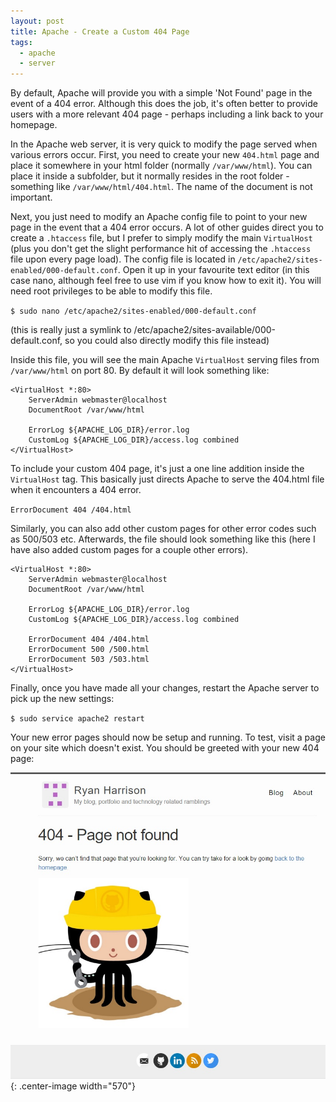 ```yaml
---
layout: post
title: Apache - Create a Custom 404 Page
tags:
  - apache
  - server
---
```


By default, Apache will provide you with a simple 'Not Found' page in the event of a 404 error. Although this does the job, it's often better to provide users with a more relevant 404 page - perhaps including a link back to your homepage.

In the Apache web server, it is very quick to modify the page served when various errors occur. First, you need to create your new `404.html` page and place it somewhere in your html folder (normally `/var/www/html`). You can place it inside a subfolder, but it normally resides in the root folder - something like `/var/www/html/404.html`. The name of the document is not important.

Next, you just need to modify an Apache config file to point to your new page in the event that a 404 error occurs. A lot of other guides direct you to create a `.htaccess` file, but I prefer to simply modify the main `VirtualHost` (plus you don't get the slight performance hit of accessing the `.htaccess` file upon every page load). The config file is located in `/etc/apache2/sites-enabled/000-default.conf`. Open it up in your favourite text editor (in this case nano, although feel free to use vim if you know how to exit it). You will need root privileges to be able to modify this file.

`$ sudo nano /etc/apache2/sites-enabled/000-default.conf`

(this is really just a symlink to /etc/apache2/sites-available/000-default.conf, so you could also directly modify this file instead)

Inside this file, you will see the main Apache `VirtualHost` serving files from `/var/www/html` on port 80. By default it will look something like:

    <VirtualHost *:80>
        ServerAdmin webmaster@localhost
        DocumentRoot /var/www/html

        ErrorLog ${APACHE_LOG_DIR}/error.log
        CustomLog ${APACHE_LOG_DIR}/access.log combined
    </VirtualHost>

To include your custom 404 page, it's just a one line addition inside the `VirtualHost` tag. This basically just directs Apache to serve the 404.html file when it encounters a 404 error.

`ErrorDocument 404 /404.html`

Similarly, you can also add other custom pages for other error codes such as 500/503 etc. Afterwards, the file should look something like this (here I have also added custom pages for a couple other errors).

    <VirtualHost *:80>
        ServerAdmin webmaster@localhost
        DocumentRoot /var/www/html

        ErrorLog ${APACHE_LOG_DIR}/error.log
        CustomLog ${APACHE_LOG_DIR}/access.log combined

        ErrorDocument 404 /404.html
        ErrorDocument 500 /500.html
        ErrorDocument 503 /503.html
    </VirtualHost>

Finally, once you have made all your changes, restart the Apache server to pick up the new settings:

`$ sudo service apache2 restart`

Your new error pages should now be setup and running. To test, visit a page on your site which doesn't exist. You should be greeted with your new 404 page:

![404 page](/images/2015/404-page.jpg){: .center-image width="570"}

